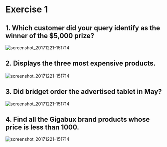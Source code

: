 # Exercise 1

## 1. Which customer did your query identify as the winner of the $5,000 prize?
![screenshot_20171221-151714](https://github.com/ssu993/data_ingest_sue/blob/master/Hive&Impala/0번.PNG?raw=true)

## 2. Displays the three most expensive products.
![screenshot_20171221-151714](https://github.com/ssu993/data_ingest_sue/blob/master/Hive&Impala/1번.PNG?raw=true)

## 3. Did bridget order the advertised tablet in May?
![screenshot_20171221-151714](https://github.com/ssu993/data_ingest_sue/blob/master/Hive&Impala/2번.PNG?raw=true)

## 4. Find all the Gigabux brand products whose price is less than 1000.
![screenshot_20171221-151714](https://github.com/ssu993/data_ingest_sue/blob/master/Hive&Impala/3번.PNG?raw=true)
